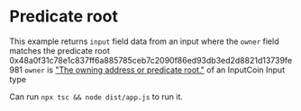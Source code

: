 # Predicate root 
This example returns `input` field data from an input where the `owner` field matches the predicate root 0x48a0f31c78e1c837ff6a885785ceb7c2090f86ed93db3ed2d8821d13739fe981 `owner` is ["The owning address or predicate root."](https://docs.fuel.network/docs/beta-4/graphql/reference/objects/#inputcoin) of an InputCoin Input type

Can run `npx tsc && node dist/app.js` to run it.